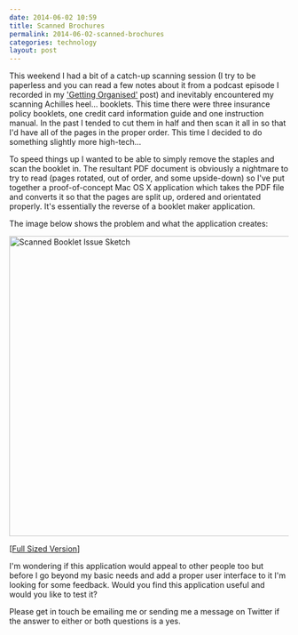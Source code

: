 ```yaml
---
date: 2014-06-02 10:59
title: Scanned Brochures
permalink: 2014-06-02-scanned-brochures
categories: technology
layout: post
---
```


This weekend I had a bit of a catch-up scanning session (I try to be paperless and you can read a few notes about it from a podcast episode I recorded in my ['Getting Organised'](http://swwritings.com/post/2012-02-17-getting-organised) post) and inevitably encountered my scanning Achilles heel... booklets. This time there were three insurance policy booklets, one credit card information guide and one instruction manual. In the past I tended to cut them in half and then scan it all in so that I'd have all of the pages in the proper order. This time I decided to do something slightly more high-tech...

To speed things up I wanted to be able to simply remove the staples and scan the booklet in. The resultant PDF document is obviously a nightmare to try to read (pages rotated, out of order, and some upside-down) so I've put together a proof-of-concept Mac OS X application which takes the PDF file and converts it so that the pages are split up, ordered and orientated properly. It's essentially the reverse of a booklet maker application.

The image below shows the problem and what the application creates:

<img src="http://images.swwritings.com/2014-06-02-scanned-brochures.png" alt="Scanned Booklet Issue Sketch" width="540" />

[<a href="http://images.swwritings.com/2014-06-02-scanned-brochures.png" target="_blank">Full Sized Version</a>]

I'm wondering if this application would appeal to other people too but before I go beyond my basic needs and add a proper user interface to it I'm looking for some feedback. Would you find this application useful and would you like to test it?

Please get in touch be emailing me or sending me a message on Twitter if the answer to either or both questions is a yes.
